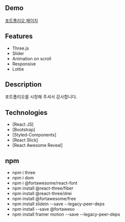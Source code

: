 ## Demo

[포트폴리오 페이지](https://portfolio-hgtwxu4vw-dosang12.vercel.app/)

## Features

- Three.js
- Slider
- Animation on scroll
- Responsive
- Lottie

## Description

포트폴리오를 시청해 주셔서 감사합니다.

## Technologies

- [React JS]
- [Bootstrap]
- [Styled-Components]
- [React Slick]
- [React Awesome Reveal]

## npm

- npm i three
- npm i dom
- npm i @fortawesome/react-font
- npm install @react-three/fiber
- npm install @react-three/drei
- npm install @fortawesome/free
- npm install slidein --save --legacy-peer-deps
- npm install --save @fortaweso
- npm install framer motion --save --legacy-peer-deps
